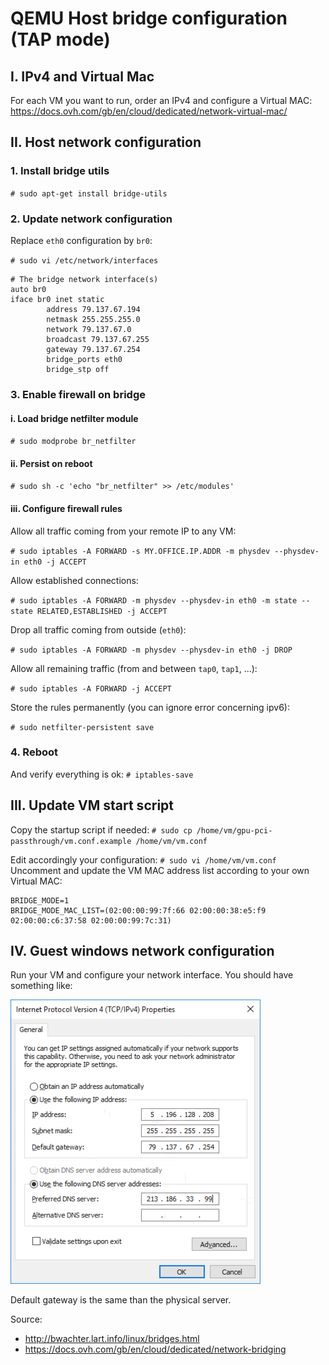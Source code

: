 # QEMU Host bridge configuration (TAP mode)

## I. IPv4 and Virtual Mac
For each VM you want to run, order an IPv4 and configure a Virtual MAC: https://docs.ovh.com/gb/en/cloud/dedicated/network-virtual-mac/



## II. Host network configuration

### 1. Install bridge utils
`# sudo apt-get install bridge-utils`

### 2. Update network configuration
Replace `eth0` configuration by `br0`:

`# sudo vi /etc/network/interfaces`
```
# The bridge network interface(s)
auto br0
iface br0 inet static
        address 79.137.67.194
        netmask 255.255.255.0
        network 79.137.67.0
        broadcast 79.137.67.255
        gateway 79.137.67.254
        bridge_ports eth0
        bridge_stp off
```

### 3. Enable firewall on bridge

#### i. Load bridge netfilter module
`# sudo modprobe br_netfilter`

#### ii. Persist on reboot
`# sudo sh -c 'echo "br_netfilter" >> /etc/modules'`

#### iii. Configure firewall rules
Allow all traffic coming from your remote IP to any VM:

`# sudo iptables -A FORWARD -s MY.OFFICE.IP.ADDR -m physdev --physdev-in eth0 -j ACCEPT`

Allow established connections:

`# sudo iptables -A FORWARD -m physdev --physdev-in eth0 -m state --state RELATED,ESTABLISHED -j ACCEPT`

Drop all traffic coming from outside (`eth0`):

`# sudo iptables -A FORWARD -m physdev --physdev-in eth0 -j DROP`

Allow all remaining traffic (from and between `tap0`, `tap1`, ...):

`# sudo iptables -A FORWARD -j ACCEPT`

Store the rules permanently (you can ignore error concerning ipv6):

`# sudo netfilter-persistent save`

### 4. Reboot
And verify everything is ok: `# iptables-save`



## III. Update VM start script
Copy the startup script if needed: `# sudo cp /home/vm/gpu-pci-passthrough/vm.conf.example /home/vm/vm.conf`

Edit accordingly your configuration: `# sudo vi /home/vm/vm.conf`
Uncomment and update the VM MAC address list according to your own Virtual MAC:

```
BRIDGE_MODE=1
BRIDGE_MODE_MAC_LIST=(02:00:00:99:7f:66 02:00:00:38:e5:f9 02:00:00:c6:37:58 02:00:00:99:7c:31)
```



## IV. Guest windows network configuration

Run your VM and configure your network interface. You should have something like:

![Image](doc/win_netbridge.png?raw=true)

Default gateway is the same than the physical server.







Source:
- http://bwachter.lart.info/linux/bridges.html
- https://docs.ovh.com/gb/en/cloud/dedicated/network-bridging
